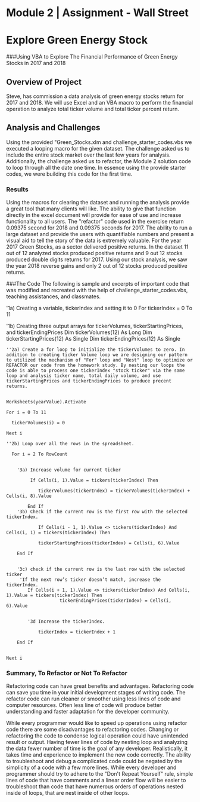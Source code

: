 # Module 2 | Assignment - Wall Street



# Explore Green Energy Stock

###Using VBA to Explore The Financial Performance of Green Energy Stocks in 2017 and 2018


## Overview of Project
Steve,  has commission a data analysis of green energy stocks return for 2017 and 2018. We will use Excel and an VBA macro to perform the financial operation to analyze total ticker volume and total ticker percent return. 


## Analysis and Challenges
Using the provided  "Green_Stocks.xlm and challenge_starter_codes.vbs we executed a looping macro for the given dataset. The challenge asked us to include the entire stock market over the last few years for analysis. Additionally, the challenge asked us to refactor, the Module 2 solution code to loop through all the date one time. In essence using the provide starter codes, we were building this code for the first time. 

### Results
Using the macros for clearing the dataset and running the analysis provide a great tool that many clients will like. The ability to give that function directly in the excel document will provide for ease of use and increase functionality to all users. The "refactor" code used in the exercise return 0.09375 second for 2018 and 0.09375 seconds for 2017. The ability to run a large dataset and provide the users with quantifiable numbers and present a visual aid to tell the story of the data is extremely valuable. For the year 2017 Green Stocks, as a sector delivered positive returns. In the dataset 11 out of 12 analyzed stocks produced positive returns and 9 out 12 stocks produced double digits returns for 2017.  Using our stock analysis, we saw the year 2018 reverse gains and only 2 out of 12 stocks produced positive returns.  

###The Code
The following is sample and excerpts of important code that was modified and recreated with the help of challenge_starter_codes.vbs, teaching assistances, and classmates. 

 '1a) Creating a variable, tickerIndex and setting it to 0   For tickerIndex = 0 To 11

  '1b) Creating three output arrays for tickerVolumes, tickerStartingPrices, and tickerEndingPrices    Dim tickerVolumes(12) As Long    Dim tickerStartingPrices(12) As Single    Dim tickerEndingPrices(12) As Single

    ''2a) Create a for loop to initialize the tickerVolumes to zero. In addition to creating ticker Volume loop we are designing our pattern to utilized the mechanism of "For" loop and "Nest" loop to optimize or REFACTOR our code from the homework study. By nesting our loops the code is able to process one tickerIndex "stock ticker" via the same loop and analysis ticker name, total daily volume, and use tickerStartingPrices and tickerEndingPrices to produce precent returns. 

    Worksheets(yearValue).Activate    For i = 0 To 11      tickerVolumes(i) = 0    Next i        ''2b) Loop over all the rows in the spreadsheet.      For i = 2 To RowCount                    '3a) Increase volume for current ticker                          If Cells(i, 1).Value = tickers(tickerIndex) Then                              tickerVolumes(tickerIndex) = tickerVolumes(tickerIndex) + Cells(i, 8).Value                            End If        '3b) Check if the current row is the first row with the selected tickerIndex.                                If Cells(i - 1, 1).Value <> tickers(tickerIndex) And Cells(i, 1) = tickers(tickerIndex) Then                tickerStartingPrices(tickerIndex) = Cells(i, 6).Value        End If                            '3c) check if the current row is the last row with the selected ticker         'If the next row’s ticker doesn’t match, increase the tickerIndex.            If Cells(i + 1, 1).Value <> tickers(tickerIndex) And Cells(i, 1).Value = tickers(tickerIndex) Then                        tickerEndingPrices(tickerIndex) = Cells(i, 6).Value                    '3d Increase the tickerIndex.                            tickerIndex = tickerIndex + 1                    End If              Next i






### Summary, To Refactor or Not To Refactor
Refactoring code can have great benefits and advantages. Refactoring code can save you time in your initial development stages of writing code. The refactor code can run cleaner or smoother using less lines of code and computer resources. Often less line of code will produce better understanding and faster adaptation for the developer community.  

While every programmer would like to speed up operations using refactor code there are some disadvantages to refactoring codes.  Changing or refactoring the code to condense logical operation could have unintended result or output. Having fewer lines of code by nesting loop and analyzing the data fewer number of time is the goal of any developer. Realistically, it takes time and experience to implement the new code correctly. The ability to troubleshoot and debug a complicated code could be negated by the simplicity of a code with a few more lines. While every developer and programmer should try to adhere to the "Don't Repeat Yourself" rule, simple lines of code that have comments and a linear order flow will be easier to troubleshoot than code that have numerous orders of operations nested inside of loops, that are nest inside of other loops. 





